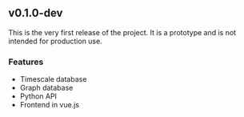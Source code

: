 ## v0.1.0-dev

This is the very first release of the project. It is a prototype and is not intended for production use.

### Features

- Timescale database
- Graph database
- Python API
- Frontend in vue.js